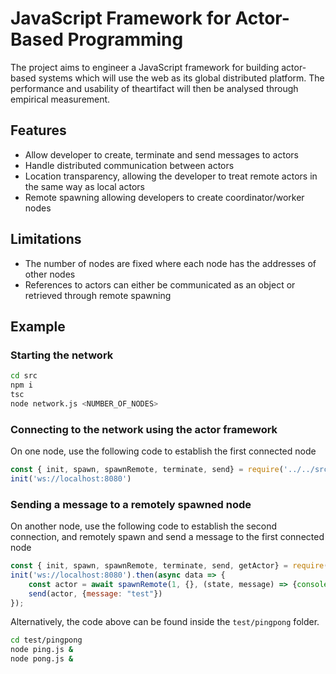 # JavaScript Framework for Actor-Based Programming
The project aims to engineer a JavaScript framework for building actor-based systems which will  use  the  web  as  its  global  distributed  platform.   The  performance  and  usability  of  theartifact will then be analysed through empirical measurement.

## Features
* Allow developer to create, terminate and send messages to actors
* Handle distributed communication between actors
* Location transparency, allowing the developer to treat remote actors in the same way as local actors
* Remote spawning allowing developers to create coordinator/worker nodes

## Limitations
* The number of nodes are fixed where each node has the addresses of other nodes
* References to actors can either be communicated as an object or retrieved through remote spawning

## Example
### Starting the network
```bash
cd src
npm i
tsc
node network.js <NUMBER_OF_NODES>
```
### Connecting to the network using the actor framework
On one node, use the following code to establish the first connected node
```js
const { init, spawn, spawnRemote, terminate, send} = require('../../src/actors.js');
init('ws://localhost:8080')
```
### Sending a message to a remotely spawned node
On another node, use the following code to establish the second connection, and remotely spawn and send a message to the first connected node
```js
const { init, spawn, spawnRemote, terminate, send, getActor} = require('../../src/actors.js');
init('ws://localhost:8080').then(async data => {
    const actor = await spawnRemote(1, {}, (state, message) => {console.log(message.message)}, 5000)
    send(actor, {message: "test"})
});
```
Alternatively, the code above can be found inside the `test/pingpong` folder.
```bash
cd test/pingpong
node ping.js &
node pong.js &
```
